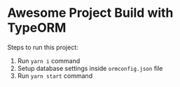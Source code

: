 # Awesome Project Build with TypeORM

Steps to run this project:

1. Run `yarn i` command
2. Setup database settings inside `ormconfig.json` file
3. Run `yarn start` command
